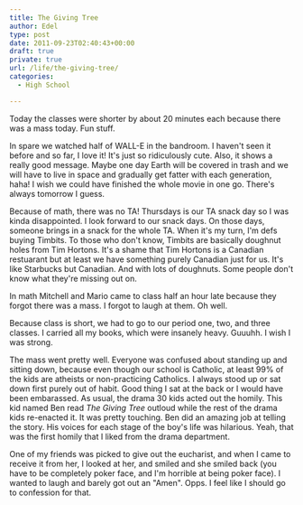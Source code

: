 ```yaml
---
title: The Giving Tree
author: Edel
type: post
date: 2011-09-23T02:40:43+00:00
draft: true
private: true
url: /life/the-giving-tree/
categories:
  - High School

---
```

Today the classes were shorter by about 20 minutes each because there was a mass today. Fun stuff.

In spare we watched half of WALL-E in the bandroom. I haven't seen it before and so far, I love it! It's just so ridiculously cute. Also, it shows a really good message. Maybe one day Earth will be covered in trash and we will have to live in space and gradually get fatter with each generation, haha! I wish we could have finished the whole movie in one go. There's always tomorrow I guess.

Because of math, there was no TA! Thursdays is our TA snack day so I was kinda disappointed. I look forward to our snack days. On those days, someone brings in a snack for the whole TA. When it's my turn, I'm defs buying Timbits. To those who don't know, Timbits are basically doughnut holes from Tim Hortons. It's a shame that Tim Hortons is a Canadian restuarant but at least we have something purely Canadian just for us. It's like Starbucks but Canadian. And with lots of doughnuts. Some people don't know what they're missing out on.

In math Mitchell and Mario came to class half an hour late because they forgot there was a mass. I forgot to laugh at them. Oh well.

Because class is short, we had to go to our period one, two, and three classes. I carried all my books, which were insanely heavy. Guuuhh. I wish I was strong.

The mass went pretty well. Everyone was confused about standing up and sitting down, because even though our school is Catholic, at least 99% of the kids are atheists or non-practicing Catholics. I always stood up or sat down first purely out of habit. Good thing I sat at the back or I would have been embarassed. As usual, the drama 30 kids acted out the homily. This kid named Ben read _The Giving Tree_ outloud while the rest of the drama kids re-enacted it. It was pretty touching. Ben did an amazing job at telling the story. His voices for each stage of the boy's life was hilarious. Yeah, that was the first homily that I liked from the drama department.

One of my friends was picked to give out the eucharist, and when I came to receive it from her, I looked at her, and smiled and she smiled back (you have to be completely poker face, and I'm horrible at being poker face). I wanted to laugh and barely got out an "Amen". Opps. I feel like I should go to confession for that.


